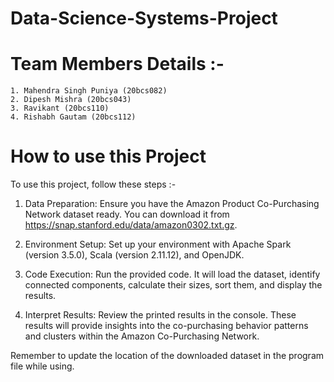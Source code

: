 # Data-Science-Systems-Project
# Team Members Details :-
    1. Mahendra Singh Puniya (20bcs082)
    2. Dipesh Mishra (20bcs043) 
    3. Ravikant (20bcs110) 
    4. Rishabh Gautam (20bcs112)

# How to use this Project
To use this project, follow these steps :-
1. Data Preparation: Ensure you have the Amazon Product Co-Purchasing Network dataset ready. You can download it from https://snap.stanford.edu/data/amazon0302.txt.gz.

2. Environment Setup: Set up your environment with Apache Spark (version 3.5.0), Scala (version 2.11.12), and OpenJDK.

3. Code Execution: Run the provided code. It will load the dataset, identify connected components, calculate their sizes, sort them, and display the results.

4. Interpret Results: Review the printed results in the console. These results will provide insights into the co-purchasing behavior patterns and clusters within the Amazon Co-Purchasing Network.

Remember to update the location of the downloaded dataset in the program file while using. 
